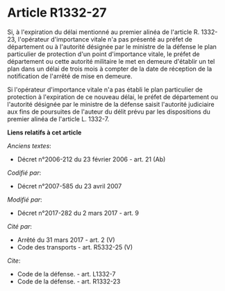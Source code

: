 # Article R1332-27

Si, à l'expiration du délai mentionné au premier alinéa de l'article R. 1332-23, l'opérateur d'importance vitale n'a pas
présenté au préfet de département ou à l'autorité désignée par le ministre de la défense le plan particulier de protection
d'un point d'importance vitale, le préfet de département ou cette autorité militaire le met en demeure d'établir un tel plan
dans un délai de trois mois à compter de la date de réception de la notification de l'arrêté de mise en demeure. 

Si l'opérateur d'importance vitale n'a pas établi le plan particulier de protection à l'expiration de ce nouveau délai, le
préfet de département ou l'autorité désignée par le ministre de la défense saisit l'autorité judiciaire aux fins de
poursuites de l'auteur du délit prévu par les dispositions du premier alinéa de l'article L. 1332-7.

**Liens relatifs à cet article**

_Anciens textes_:

  - Décret n°2006-212 du 23 février 2006 - art. 21 (Ab)

_Codifié par_:

  - Décret n°2007-585 du 23 avril 2007

_Modifié par_:

  - Décret n°2017-282 du 2 mars 2017 - art. 9

_Cité par_:

  - Arrêté du 31 mars 2017 - art. 2 (V)
  - Code des transports - art. R5332-25 (V)

_Cite_:

  - Code de la défense. - art. L1332-7
  - Code de la défense. - art. R1332-23
